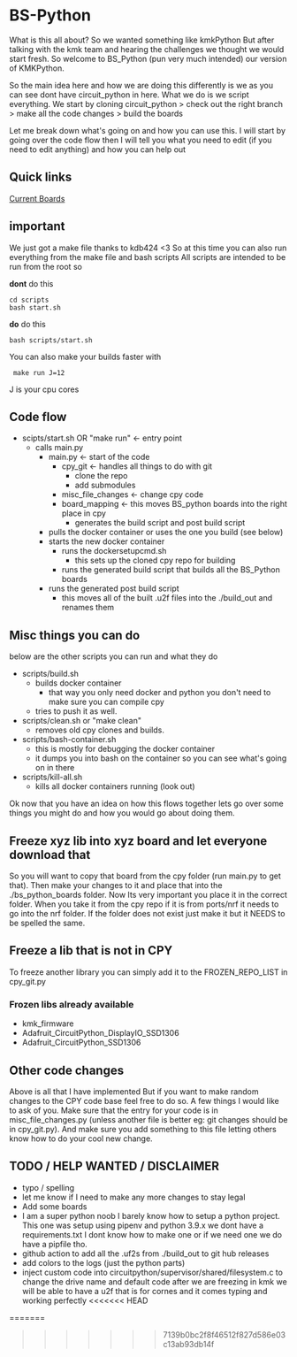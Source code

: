 # BS-Python
What is this all about? So we wanted something like kmkPython But after talking with the kmk team and hearing the challenges we thought we would start fresh. So welcome to BS_Python (pun very much intended) our version of KMKPython.

So the main idea here and how we are doing this differently is we as you can see dont have circuit_python in here. What we do is we script everything. We start by cloning circuit_python > check out the right branch > make all the code changes > build the boards

Let me break down what's going on and how you can use this. I will start by going over the code flow then I will tell you what you need to edit (if you need to edit anything) and how you can help out

## Quick links
[Current Boards](supported_boards.md)



## **important**
We just got a make file thanks to kdb424 <3 So at this time you can also run everything from the make file and bash scripts 
All scripts are intended to be run from the root so

**dont** do this
```
cd scripts
bash start.sh
```
**do** do this
```
bash scripts/start.sh
```

You can also make your builds faster with 
```
 make run J=12
```
J is your cpu cores 




## Code flow
* scipts/start.sh OR "make run" <- entry point
    * calls main.py
        * main.py <- start of the code
            * cpy_git <- handles all things to do with git
                * clone the repo
                * add submodules
            * misc_file_changes <- change cpy code
            * board_mapping <- this moves BS_python boards into the right place in cpy
                * generates the build script and post build script
        * pulls the docker container or uses the one you build (see below)
        * starts the new docker container
            * runs the dockersetupcmd.sh
                *  this sets up the cloned cpy repo for building
            * runs the generated build script that builds all the BS_Python boards
        * runs the generated post build script
            * this moves all of the built .u2f files into the ./build_out and renames them



## Misc things you can do
below are the other scripts you can run and what they do
* scripts/build.sh            
    * builds docker container
        * that way you only need docker and python you don't need to make sure you can compile cpy
    * tries to push it as well.
* scripts/clean.sh or "make clean"
    * removes old cpy clones and builds.
* scripts/bash-container.sh
    * this is mostly for debugging the docker container
    * it dumps you into bash on the container so you can see what's going on in there
* scripts/kill-all.sh
    * kills all docker containers running (look out)

Ok now that you have an idea on how this flows together lets go over some things you might do and how you would go about doing them.

## Freeze xyz lib into xyz board and let everyone download that
So you will want to copy that board from the cpy folder (run main.py to get that). Then make your changes to it and place that into the ./bs_python_boards folder. Now Its very important you place it in the correct folder. When you take it from the cpy repo if it is from ports/nrf it needs to go into the nrf folder. If the folder does not exist just make it but it NEEDS to be spelled the same.

## Freeze a lib that is not in CPY
To freeze  another library you can simply add it to the FROZEN_REPO_LIST in cpy_git.py
### Frozen libs already available 
* kmk_firmware
* Adafruit_CircuitPython_DisplayIO_SSD1306
* Adafruit_CircuitPython_SSD1306

## Other code changes
Above is all that I have implemented But if you want to make random changes to the CPY code base feel free to do so. A few things I would like to ask of you. Make sure that the entry for your code is in misc_file_changes.py (unless another file is better eg: git changes should be in cpy_git.py). And make sure you add something to this file letting others know how to do your cool new change.

## TODO / HELP WANTED / DISCLAIMER
* typo / spelling
* let me know if I need to make any more changes to stay legal
* Add some boards
* I am a super python noob I barely know how to setup a python project. This one was setup using pipenv and python 3.9.x we dont have a requirements.txt I dont know how to make one or if we need one we do have a pipfile tho.
* github action to add all the .uf2s from ./build_out to git hub releases
* add colors to the logs (just the python parts)
* inject custom code into circuitpython/supervisor/shared/filesystem.c to change the drive name and default code after we are freezing in kmk we will be able to have a u2f that is for cornes and it comes typing and working perfectly
<<<<<<< HEAD

=======
>>>>>>> 7139b0bc2f8f46512f827d586e03c13ab93db14f







